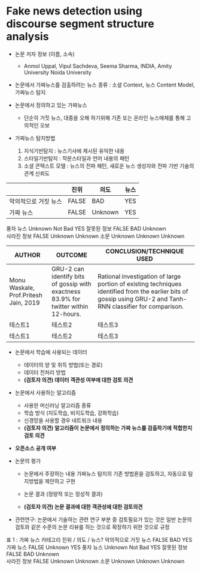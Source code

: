 # Fake news detection using discourse segment structure analysis
* 논문 저자 정보 (이름, 소속)
  - Anmol Uppal, Vipul Sachdeva, Seema Sharma, INDIA, Amity University Noida University

* 논문에서 가짜뉴스를 검출하려는 뉴스 종류 : 소셜 Context, 뉴스 Content Model, 가짜뉴스 탐지

* 논문에서 정의하고 있는 가짜뉴스
  - 단순히 거짓 뉴스, 대중을 오해 하기위해 기존 또는 온라인 뉴스매체를 통해 고의적인 오보

* 가짜뉴스 탐지방법
   1. 지식기반탐지 : 뉴스기사에 제시된 유익한 내용
   2. 스타일기반탐지 : 작문스타일과 언어 내용의 패턴
   3. 소셜 콘텍스트 모델 : 뉴스의 전파 패턴, 새로운 뉴스 생성자와 전파 기반 기술의 관계 신뢰도

||진위|의도|뉴스|
|------|---|---|---|
|악의적으로 거짓 뉴스|FALSE|BAD|YES|
|가짜 뉴스|FALSE|Unknown|YES|

    
풍자 뉴스             Unknown Not Bad  YES
잘못된 정보            FALSE  BAD      Unknown  
사라진 정보            FALSE  Unknown  Unknown
소문                  Unknown Unknown Unknown


|AUTHOR|OUTCOME|CONCLUSION/TECHNIQUE USED|
|------|---|---|
|Monu Waskale, Prof.Pritesh Jain, 2019|GRU-2 can identify bits of gossip with exactness 83.9% for twitter within 12-hours.|Rational investigation of large portion of existing techniques identified from the earlier bits of gossip using GRU-2 and Tanh-RNN classifier for comparison.|
|테스트1|테스트2|테스트3|
|테스트1|테스트2|테스트3|

* 논문에서 학습에 사용되는 데이터
  - 데이터의 양 및 취득 방법(또는 경로)
  - 데이터 전처리 방법
  -  **(검토자 의견) 데이터 객관성 여부에 대한 검토 의견**  
* 논문에서 사용하는 알고리즘  
  - 사용한 머신러닝 알고리즘 종류 
  - 학습 방식 (지도학습, 비지도학습, 강화학습)
  - 신경망을 사용할 경우 네트워크 내용
  - **(검토자 의견) 알고리즘이 논문에서 정의하는 가짜 뉴스를 검출하기에 적합한지 검토 의견** 
* **오픈소스 공개 여부** 
* 논문의 평가
  - 논문에서 주장하는 내용
    가짜뉴스 탐지의 기존 방법론을 검토하고, 자동으로 탐지방법을 제안하고 구현
    
  - 논문 결과 (정량적 또는 정성적 결과)
  - **(검토자 의견) 논문 결과에 대한 객관성에 대한 검토의견** 

* 관련연구: 논문에서 기술하는 관련 연구 부분 중 검토필요가 있는 것은 일반 논문의 검토와 같은 수준의 논문 리뷰를 하는 것으로 
확장하기 위한 것으로 규정


표 1 : 가짜 뉴스 카테고리
                       진위 / 의도 / 뉴스?
악의적으로 거짓 뉴스    FALSE   BAD     YES
가짜 뉴스              FALSE  Unknown  YES
풍자 뉴스             Unknown Not Bad  YES
잘못된 정보            FALSE  BAD      Unknown  
사라진 정보            FALSE  Unknown  Unknown
소문                  Unknown Unknown Unknown


 
 
 
 
 
 
 
 
 
 
 
